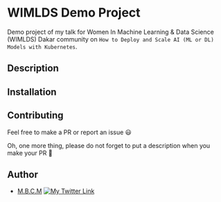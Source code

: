# WIMLDS Demo Project

Demo project of my talk for Women In Machine Learning & Data Science (WIMLDS) Dakar community on `How to Deploy and Scale AI (ML or DL) Models with Kubernetes`.

## Description

## Installation

## Contributing

Feel free to make a PR or report an issue 😃

Oh, one more thing, please do not forget to put a description when you make your PR 🙂

## Author

- [M.B.C.M](https://itdev.sn)
[![My Twitter Link](https://img.shields.io/twitter/follow/the_it_dev?style=social)](https://twitter.com/the_it_dev)